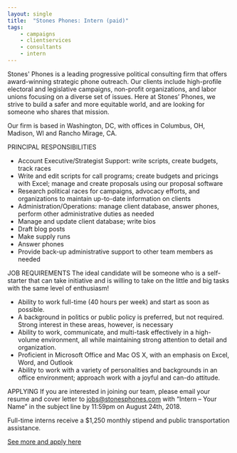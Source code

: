 ```yaml
---
layout: single
title:  "Stones Phones: Intern (paid)"
tags: 
    - campaigns
    - clientservices
    - consultants
    - intern
---
```


Stones' Phones is a leading progressive political consulting firm that offers award-winning strategic phone outreach. Our clients include high-profile electoral and legislative campaigns, non-profit organizations, and labor unions focusing on a diverse set of issues.
Here at Stones’ Phones, we strive to build a safer and more equitable world, and are looking for someone who shares that mission.

Our firm is based in Washington, DC, with offices in Columbus, OH, Madison, WI and Rancho Mirage, CA.

PRINCIPAL RESPONSIBILITIES
* Account Executive/Strategist Support: write scripts, create budgets, track races
* Write and edit scripts for call programs; create budgets and pricings with Excel; manage and create proposals using our proposal software
* Research political races for campaigns, advocacy efforts, and organizations to maintain up-to-date information on clients
* Administration/Operations: manage client database, answer phones, perform other administrative duties as needed
* Manage and update client database; write bios
* Draft blog posts
* Make supply runs
* Answer phones
* Provide back-up administrative support to other team members as needed

JOB REQUIREMENTS
The ideal candidate will be someone who is a self-starter that can take initiative and is willing to take on the little and big tasks with the same level of enthusiasm!

* Ability to work full-time (40 hours per week) and start as soon as possible.
* A background in politics or public policy is preferred, but not required. Strong interest in these areas, however, is necessary
* Ability to work, communicate, and multi-task effectively in a high-volume environment, all while maintaining strong attention to detail and organization.
* Proficient in Microsoft Office and Mac OS X, with an emphasis on Excel, Word, and Outlook
* Ability to work with a variety of personalities and backgrounds in an office environment; approach work with a joyful and can-do attitude.

APPLYING
If you are interested in joining our team, please email your resume and cover letter to jobs@stonesphones.com with “Intern – Your Name” in the subject line by 11:59pm on August 24th, 2018.

Full-time interns receive a $1,250 monthly stipend and public transportation assistance.

[See more and apply here](http://stonesphones.com/careers/intern/)
